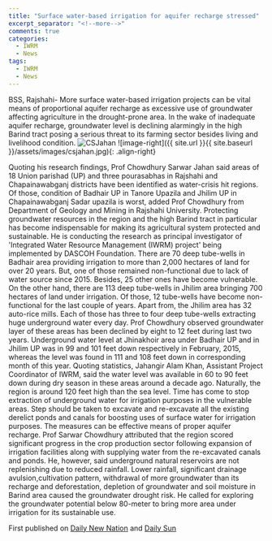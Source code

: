 ```yaml
---
title: "Surface water-based irrigation for aquifer recharge stressed"
excerpt_separator: "<!--more-->"
comments: true
categories:
  - IWRM
  - News
tags:
  - IWRM
  - News
---
```


BSS, Rajshahi-
More surface water-based irrigation projects can be vital means of proportional aquifer recharge as excessive use of groundwater affecting agriculture in the drought-prone area.
In the wake of inadequate aquifer recharge, groundwater level is declining alarmingly in the high Barind tract posing a serious threat to its farming sector besides living and livelihood condition.
<img src="{{ site.url }}{{ site.baseurl }}/assets/images/csjahan.jpg" alt="CSJahan">
![image-right]({{ site.url }}{{ site.baseurl }}/assets/images/csjahan.jpg){: .align-right}
<!--more-->
Quoting his research findings, Prof Chowdhury Sarwar Jahan said areas of 18 Union parishad (UP) and three pourasabhas in Rajshahi and Chapainawabganj districts have been identified as water-crisis hit regions.
Of those, condition of Badhair UP in Tanore Upazila and Jhilim UP in
Chapainawabganj Sadar upazila is worst, added Prof Chowdhury from Department of Geology and Mining in Rajshahi University.
Protecting groundwater resources in the region and the high Barind tract in particular has become indispensable for making its agricultural system protected and sustainable.
He is conducting the research as principal investigator of 'Integrated Water Resource Management (IWRM) project' being implemented by DASCOH Foundation.
There are 70 deep tube-wells in Badhair area providing irrigation to more than 2,000 hectares of land for over 20 years. But, one of those remained non-functional due to lack of water source since 2015. Besides, 25 other ones have become vulnerable.
On the other hand, there are 113 deep tube-wells in Jhilim area bringing 700 hectares of land under irrigation. Of those, 12 tube-wells have become non-functional for the last couple of years.
Apart from, the Jhilim area has 32 auto-rice mills. Each of those has
three to four deep tube-wells extracting huge underground water every day. Prof Chowdhury observed groundwater layer of these areas has been declined by eight to 12 feet during last two years.
Underground water level at Jhinakhoir area under Badhair UP and in Jhilim UP was in 99 and 101 feet down respectively in February, 2015, whereas the level was found in 111 and 108 feet down in corresponding month of this year.
Quoting statistics, Jahangir Alam Khan, Assistant Project Coordinator of IWRM, said the water level was available in 60 to 90 feet down during dry season in these areas around a decade ago.
Naturally, the region is around 120 feet high than the sea level. Time has come to stop extraction of underground water for irrigation purposes in the vulnerable areas.
Step should be taken to excavate and re-excavate all the existing derelict ponds and canals for boosting uses of surface water for irrigation purposes.
The measures can be effective means of proper aquifer recharge.
Prof Sarwar Chowdhury attributed that the region scored significant
progress in the crop production sector following expansion of irrigation facilities along with supplying water from the re-excavated canals and ponds.
He, however, said underground natural reservoirs are not replenishing due to reduced rainfall. Lower rainfall, significant drainage avulsion,cultivation pattern, withdrawal of more groundwater than its recharge and deforestation, depletion of groundwater and soil moisture in Barind area caused the groundwater drought risk.
He called for exploring the groundwater potential below 80-meter to bring more area under irrigation for its sustainable use.

First published on [Daily New Nation](http://thedailynewnation.com/news/133833/surface-water-based-irrigation--for-aquifer-recharge-stressed/) and
[Daily Sun](http://www.daily-sun.com/printversion/details/226457/Surface-waterbased-irrigation-vital-for-aquifer-recharge:-Experts/)